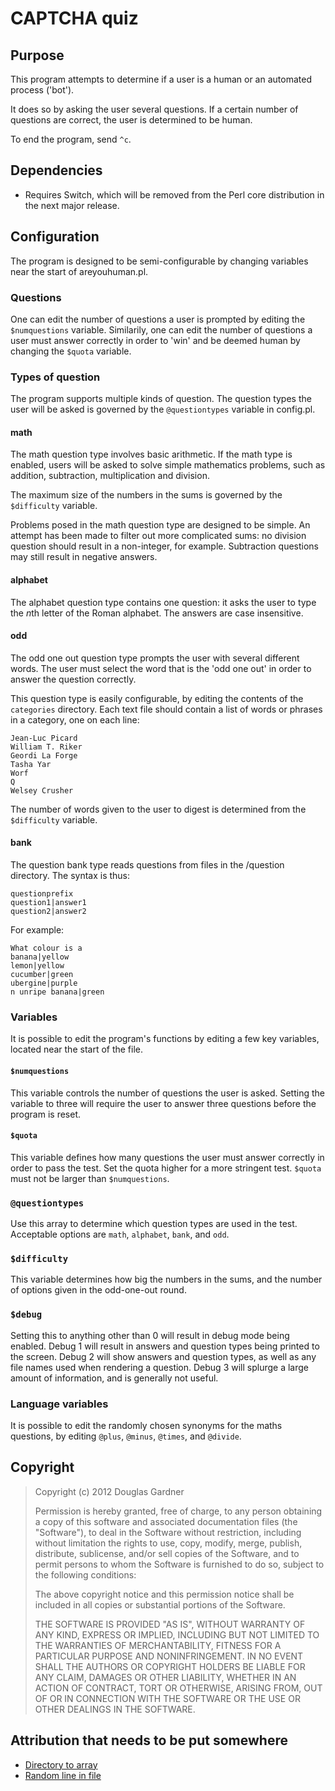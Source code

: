 CAPTCHA quiz
============

Purpose
-------
This program attempts to determine if a user is a human or an automated process ('bot').

It does so by asking the user several questions. If a certain number of questions are 
correct, the user is determined to be human.

To end the program, send `^c`.

Dependencies
------------
* Requires Switch, which will be removed from the Perl core distribution in the next major release.

Configuration
-------------
The program is designed to be semi-configurable by changing variables near the start of 
areyouhuman.pl.

### Questions
One can edit the number of questions a user is prompted by editing the `$numquestions` 
variable. Similarily, one can edit the number of questions a user must answer correctly 
in order to 'win' and be deemed human by changing the `$quota` variable.

### Types of question
The program supports multiple kinds of question. The question types the user will be 
asked is governed by the `@questiontypes` variable in config.pl.

#### math
The math question type involves basic arithmetic. If the math type is enabled, users will 
be asked to solve simple mathematics problems, such as addition, subtraction, 
multiplication and division.

The maximum size of the numbers in the sums is governed by the `$difficulty` variable.

Problems posed in the math question type are designed to be simple. An attempt has been 
made to filter out more complicated sums: no division question should result in a 
non-integer, for example. Subtraction questions may still result in negative answers.

#### alphabet
The alphabet question type contains one question: it asks the user to type the *n*th 
letter of the Roman alphabet. The answers are case insensitive.

#### odd
The odd one out question type prompts the user with several different words. The user
must select the word that is the 'odd one out' in order to answer the question correctly.

This question type is easily configurable, by editing the contents of the `categories` directory.
Each text file should contain a list of words or phrases in a category, one on each line:

```
Jean-Luc Picard
William T. Riker
Geordi La Forge
Tasha Yar
Worf
Q
Welsey Crusher
```

The number of words given to the user to digest is determined from the `$difficulty` variable.

#### bank
The question bank type reads questions from files in the /question directory.
The syntax is thus:

```
questionprefix
question1|answer1
question2|answer2
```

For example:
```
What colour is a
banana|yellow
lemon|yellow
cucumber|green
ubergine|purple
n unripe banana|green
```

### Variables

It is possible to edit the program's functions by editing a few key variables,
located near the start of the file.

#### `$numquestions`
This variable controls the number of questions the user is asked. Setting the variable
to three will require the user to answer three questions before the program is reset.

#### `$quota`
This variable defines how many questions the user must answer correctly in order to pass the test.
Set the quota higher for a more stringent test. `$quota` must not be larger than `$numquestions`.

### `@questiontypes`
Use this array to determine which question types are used in the test.
Acceptable options are `math`, `alphabet`, `bank`, and `odd`.

### `$difficulty`
This variable determines how big the numbers in the sums, and the number of options given in the odd-one-out round.

### `$debug`
Setting this to anything other than 0 will result in debug mode being enabled.
Debug 1 will result in answers and question types being printed to the screen.
Debug 2 will show answers and question types, as well as any file names used when rendering a question.
Debug 3 will splurge a large amount of information, and is generally not useful.

### Language variables
It is possible to edit the randomly chosen synonyms for the maths questions, by editing `@plus`, `@minus`, `@times`, and `@divide`.

Copyright
---------
> Copyright (c) 2012 Douglas Gardner
> 
> Permission is hereby granted, free of charge, to any person obtaining a copy of this software
> and associated documentation files (the "Software"), to deal in the Software without restriction,
> including without limitation the rights to use, copy, modify, merge, publish, distribute,
> sublicense, and/or sell copies of the Software, and to permit persons to whom the Software is
> furnished to do so, subject to the following conditions:
> 
> The above copyright notice and this permission notice shall be included in all copies or
> substantial portions of the Software.
> 
> THE SOFTWARE IS PROVIDED "AS IS", WITHOUT WARRANTY OF ANY KIND, EXPRESS OR IMPLIED, INCLUDING
> BUT NOT LIMITED TO THE WARRANTIES OF MERCHANTABILITY, FITNESS FOR A PARTICULAR PURPOSE AND
> NONINFRINGEMENT. IN NO EVENT SHALL THE AUTHORS OR COPYRIGHT HOLDERS BE LIABLE FOR ANY CLAIM,
> DAMAGES OR OTHER LIABILITY, WHETHER IN AN ACTION OF CONTRACT, TORT OR OTHERWISE, ARISING FROM,
> OUT OF OR IN CONNECTION WITH THE SOFTWARE OR THE USE OR OTHER DEALINGS IN THE SOFTWARE.

Attribution that needs to be put somewhere
------------------------------------------

* [Directory to array](http://forums.devshed.com/perl-programming-6/using-perl-to-list-files-in-a-directory-344889.html)
* [Random line in file](http://docstore.mik.ua/orelly/perl3/cookbook/ch08_07.htm)
